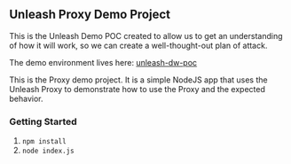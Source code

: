 ## Unleash Proxy Demo Project
This is the Unleash Demo POC created to allow us to get an understanding of how it will work, so we
can create a well-thought-out plan of attack.

The demo environment lives here: [unleash-dw-poc](https://app.unleash-hosted.com/demo/projects/unleash-dw-poc)

This is the Proxy demo project. It is a simple NodeJS app that uses the Unleash Proxy to
demonstrate how to use the Proxy and the expected behavior.

### Getting Started
1. `npm install`
2. `node index.js`
